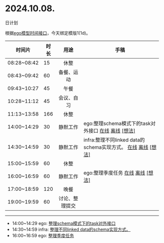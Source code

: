 # 2024.10.08.
日计划

根据[ego模型时间接口](https://gitee.com/hyg/blog/blob/master/timeflow.md)，今天绑定模版1(1d)。

| 时间片 | 时长 | 用途 | 手稿 |
| --- | --- | :---: | --- |
| 08:28~08:42 | 15 | 休整 |  |
| 08:43~09:42 | 60 | 备餐、运动 |  |
| 09:43~10:27 | 45 | 午餐 |  |
| 10:28~11:12 | 45 | 会议、自习 |  |
| 11:13~13:58 | 166 | 休整 |  |
| 14:00~14:29 | 30 | 静默工作 | ego:整理schema模式下的task对外接口 [在线](http://simp.ly/p/8t3vlk) [离线](../../draft/2024/10/20241008140000.md) <a href="mailto:huangyg@mars22.com?subject=关于2024.10.08.[ego:整理schema模式下的task对外接口]任务&body=日期: 20241008%0D%0A序号: 5%0D%0A手稿:../../draft/2024/10/20241008140000.md%0D%0A---请勿修改邮件主题及以上内容 从下一行开始写您的想法---%0D%0A">[想法]</a> |
| 14:30~14:59 | 30 | 静默工作 | infra:整理不同linked data的schema实现方式。 [在线](http://simp.ly/p/5k9gJy) [离线](../../draft/2024/10/20241008143000.md) <a href="mailto:huangyg@mars22.com?subject=关于2024.10.08.[infra:整理不同linked data的schema实现方式。]任务&body=日期: 20241008%0D%0A序号: 6%0D%0A手稿:../../draft/2024/10/20241008143000.md%0D%0A---请勿修改邮件主题及以上内容 从下一行开始写您的想法---%0D%0A">[想法]</a> |
| 15:00~15:59 | 60 | 休整 |  |
| 16:00~16:59 | 60 | 静默工作 | ego:整理季度任务 [在线](http://simp.ly/p/4QDThK) [离线](../../draft/2024/10/20241008160000.md) <a href="mailto:huangyg@mars22.com?subject=关于2024.10.08.[ego:整理季度任务]任务&body=日期: 20241008%0D%0A序号: 8%0D%0A手稿:../../draft/2024/10/20241008160000.md%0D%0A---请勿修改邮件主题及以上内容 从下一行开始写您的想法---%0D%0A">[想法]</a> |
| 17:00~18:59 | 120 | 晚餐 |  |
| 19:00~19:59 | 60 | 讨论、整理提交 |  |

---

- 14:00~14:29	ego: [整理schema模式下的task对外接口](../../draft/2024/10/20241008.01.md)
- 14:30~14:59	infra: [整理不同linked data的schema实现方式。](../../draft/2024/10/20241008.02.md)
- 16:00~16:59	ego: [整理季度任务](../../draft/2024/10/20241008.03.md)
